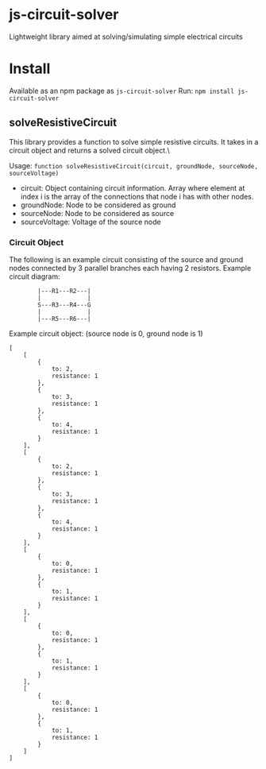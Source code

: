 # js-circuit-solver
Lightweight library aimed at solving/simulating simple electrical circuits

# Install

Available as an npm package as `js-circuit-solver`
Run:
`npm install js-circuit-solver`

## solveResistiveCircuit

This library provides a function to solve simple resistive circuits. It takes in a circuit object and returns a solved circuit object.\

Usage:
`function solveResistiveCircuit(circuit, groundNode, sourceNode, sourceVoltage)`
- circuit: Object containing circuit information. Array where element at index i is the array of the connections that node i has with other nodes.
- groundNode: Node to be considered as ground
- sourceNode: Node to be considered as source
- sourceVoltage: Voltage of the source node

### Circuit Object

The following is an example circuit consisting of the source and ground nodes connected by 3 parallel branches each having 2 resistors.
Example circuit diagram:
```
        |---R1---R2---|
        |             |
        S---R3---R4---G
        |             |
        |---R5---R6---|
```

Example circuit object: (source node is 0, ground node is 1)
```
[
    [
        {
            to: 2,
            resistance: 1
        },
        {
            to: 3,
            resistance: 1
        },
        {
            to: 4,
            resistance: 1
        }
    ],
    [
        {
            to: 2,
            resistance: 1
        },
        {
            to: 3,
            resistance: 1
        },
        {
            to: 4,
            resistance: 1
        }
    ],
    [
        {
            to: 0,
            resistance: 1
        },
        {
            to: 1,
            resistance: 1
        }
    ],
    [
        {
            to: 0,
            resistance: 1
        },
        {
            to: 1,
            resistance: 1
        }
    ],
    [
        {
            to: 0,
            resistance: 1
        },
        {
            to: 1,
            resistance: 1
        }
    ]
]
```